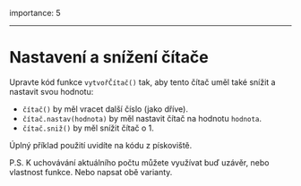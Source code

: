importance: 5

---

# Nastavení a snížení čítače

Upravte kód funkce `vytvořČítač()` tak, aby tento čítač uměl také snížit a nastavit svou hodnotu:

- `čítač()` by měl vracet další číslo (jako dříve).
- `čítač.nastav(hodnota)` by měl nastavit čítač na hodnotu `hodnota`.
- `čítač.sniž()` by měl snížit čítač o 1.

Úplný příklad použití uvidíte na kódu z pískoviště.

P.S. K uchovávání aktuálního počtu můžete využívat buď uzávěr, nebo vlastnost funkce. Nebo napsat obě varianty.
